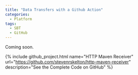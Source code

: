 ```yaml
---
title: "Data Transfers with a Github Action"
categories:
  - Platform
tags:
  - SBT
  - GitHub
---
```


Coming soon.

{%
include github_project.html
name="HTTP Maven Receiver"
url="https://github.com/stevenrskelton/http-maven-receiver"
description="See the Complete Code on GitHub"
%}
